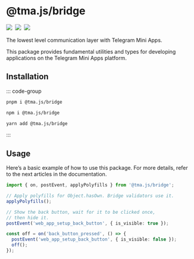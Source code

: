 # @tma.js/bridge

<p style="display: flex; gap: 8px; min-height: 20px">
  <a href="https://npmjs.com/package/@tma.js/bridge">
    <img src="https://img.shields.io/npm/v/@tma.js/bridge?logo=npm"/>
  </a>
  <img src="https://img.shields.io/bundlephobia/minzip/@tma.js/bridge"/>
  <a href="https://github.com/Telegram-Mini-Apps/telegram-apps/tree/master/tma.js/bridge">
    <img src="https://img.shields.io/badge/source-black?logo=github"/>
  </a>
</p>

The lowest level communication layer with Telegram Mini Apps.

This package provides fundamental utilities and types for developing applications on the Telegram
Mini Apps platform.

[//]: # (While a developer can use this package alone, it's recommended to use a higher-level package)

[//]: # (like [@tma.js/sdk]&#40;tma.js-sdk/2-x&#41;.)

## Installation

::: code-group

```bash [pnpm]
pnpm i @tma.js/bridge
```

```bash [npm]
npm i @tma.js/bridge
```

```bash [yarn]
yarn add @tma.js/bridge
```

:::

## Usage

Here’s a basic example of how to use this package. For more details, refer to the next articles in
the documentation.

```ts
import { on, postEvent, applyPolyfills } from '@tma.js/bridge';

// Apply polyfills for Object.hasOwn. Bridge validators use it.
applyPolyfills();

// Show the back button, wait for it to be clicked once,
// then hide it.
postEvent('web_app_setup_back_button', { is_visible: true });

const off = on('back_button_pressed', () => {
  postEvent('web_app_setup_back_button', { is_visible: false });
  off();
});
```